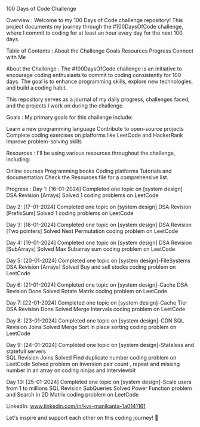 100 Days of Code Challenge

Overview :
Welcome to my 100 Days of Code challenge repository! This project documents my journey through the #100DaysOfCode challenge, where I commit to coding for at least an hour every day for the next 100 days.

Table of Contents :
About the Challenge
Goals
Resources
Progress
Connect with Me

About the Challenge :
The #100DaysOfCode challenge is an initiative to encourage coding enthusiasts to commit to coding consistently for 100 days. The goal is to enhance programming skills, explore new technologies, and build a coding habit.

This repository serves as a journal of my daily progress, challenges faced, and the projects I work on during the challenge.

Goals :
My primary goals for this challenge include:

 Learn a new programming language
 Contribute to open-source projects
 Complete coding exercises on platforms like LeetCode and HackerRank
 Improve problem-solving skills


Resources :
I'll be using various resources throughout the challenge, including:

Online courses
Programming books
Coding platforms
Tutorials and documentation
Check the Resources file for a comprehensive list.

Progress :
Day 1: [16-01-2024]
 Completed one topic on [system design]
 DSA Revision [Arrays]
 Solved 1 coding problems on LeetCode

Day 2: [17-01-2024]
 Completed one topic on [system design]
 DSA Revision [PrefixSum]
 Solved 1 coding problems on LeetCode

 Day 3: [18-01-2024]
 Completed one topic on [system design]
 DSA Revision [Two pointers]
 Solved Next Permutation coding problem on LeetCode

 Day 4: [19-01-2024]
 Completed one topic on [system design]
 DSA Revision [SubArrays]
 Solved Max Subarray sum coding problem on LeetCode

 Day 5: [20-01-2024]
 Completed one topic on [system design]-FileSystems
 DSA Revision [Arrays]
 Solved Buy and sell stocks coding problem on LeetCode

 Day 6: [21-01-2024]
 Completed one topic on [system design]-Cache
 DSA Revision Done
 Solved Rotate Matrix coding problem on LeetCode

 Day 7: [22-01-2024]
 Completed one topic on [system design]-Cache Tier
 DSA Revision Done
 Solved Merge Intervals coding problem on LeetCode

 Day 8: [23-01-2024]
 Completed one topic on [system design]-CDN 
 SQL Revision Joins 
 Solved Merge Sort in place sorting coding problem on LeetCode

 Day 9: [24-01-2024]
 Completed one topic on [system design]-Stateless and statefull servers  
 SQL Revision Joins 
 Solved Find duplicate number coding problem on LeetCode
 Solved problem on Inversion pair count , repeat and missing number in an array on coding ninjas and interviewbit

  Day 10: [25-01-2024]
 Completed one topic on [system design]-Scale users from 1 to millions 
 SQL Revision SubQueries 
 Solved Power Function problem and Search in 2D Matrix coding problem on LeetCode

 
LinkedIn: www.linkedin.com/in/kvs-manikanta-1a0141161

Let's inspire and support each other on this coding journey! 🚀

